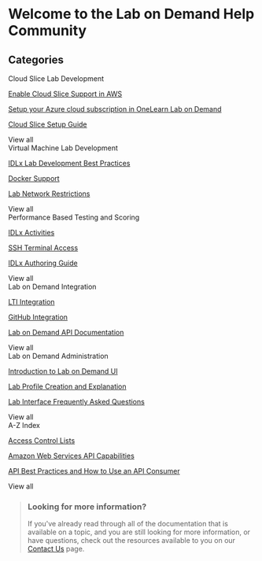 <style>
    h1:first-of-type {margin-top:0;}
</style>
 
# Welcome to the Lab on Demand Help Community

<div class="categories">
  
## Categories

<div class="cardsContainer">

<div class="cardContainer">

<div class="cloudSlice cardContent">
  
<div class="cardHeader">Cloud Slice Lab Development</div>

<div class="category">
  
<a href="/guides/cloud-slice/aws/aws-cloud-slice-setup.md" class="categoryThread">
  
<span class="categoryTitle">
  
Enable Cloud Slice Support in AWS

</span>

</a>
 
</div>
 
<div class="category">
  
<a href="/guides/cloud-slice/microsoft-azure/azure-setup-cloud-sub-pool-in-lod.md" class="categoryThread">
  
<span class="categoryTitle">
  
Setup your Azure cloud subscription in OneLearn Lab on Demand

</span>

</a>
 
</div>

<div class="category">
  
<a href="/guides/cloud-slice/cloud-slice.md" class="categoryThread">
  
<span class="categoryTitle">
  
Cloud Slice Setup Guide

</span>

</a>
 
</div>

<div class="viewAll">View all</div>

</div>

</div>

<div class="cardContainer">

<div class="vmLabDev cardContent">

<div class="cardHeader">Virtual Machine Lab Development</div>

<div class="category">
  
<a href="../lod/idlx-development-best-practices.md" class="categoryThread">
  
<span class="categoryTitle">
  
IDLx Lab Development Best Practices

</span>

</a>
 
</div>

<div class="category">
  
<a href="/lod/docker.md" class="categoryThread">
  
<span class="categoryTitle">
  
Docker Support

</span>

</a>
 
</div>

<div class="category">
  
<a href="/lod/lab-networks.md" class="categoryThread">
  
<span class="categoryTitle">
  
Lab Network Restrictions

</span>

</a>
 
</div>

<div class="viewAll">View all</div>

</div>

</div>

<div class="cardContainer">

<div class="pbt_scoring cardContent">

<div class="cardHeader">Performance Based Testing and Scoring</div>

<div class="category">
  
<a href="/lod/activities.md" class="categoryThread">
  
<span class="categoryTitle">
  
IDLx Activities

</span>

</a>
 
</div>

<div class="category">
  
<a href="terminal-access.md" class="categoryThread">
  
<span class="categoryTitle">
  
SSH Terminal Access

</span>

</a>
 
</div>

<div class="category">
  
<a href="/guides/idl2/idlv2-authoring-guide-and-best-practice.md" class="categoryThread">
  
<span class="categoryTitle">
  
IDLx Authoring Guide

</span>

</a>
 
</div>

<div class="viewAll">View all</div>

</div>

</div>

<div class="cardContainer">

<div class="lodIntegration cardContent">

<div class="cardHeader">Lab on Demand Integration</div>

<div class="category">
  
<a href="/lod/lab-on-demand-lti-integration.md" class="categoryThread">
  
<span class="categoryTitle">
  
LTI Integration

</span>

</a>
 
</div>

<div class="category">
  
<a href="/guides/github-integration/github-integration.md" class="categoryThread">
  
<span class="categoryTitle">
  
GitHub Integration

</span>

</a>
 
</div>

<div class="category">
  
<a href="/lod/lod-api/lod-api-main.md" class="categoryThread">
  
<span class="categoryTitle">
  
Lab on Demand API Documentation

</span>

</a>
 
</div>

<div class="viewAll">View all</div>

</div>

</div>

<div class="cardContainer">

<div class="lod_admin cardContent">

<div class="cardHeader">Lab on Demand Administration</div>

<div class="category">
  
<a href="/lod/feature-focus/lod-experience.md" class="categoryThread">
  
<span class="categoryTitle">
  
Introduction to Lab on Demand UI

</span>

</a>
 
</div>

<div class="category">
  
<a href="/lod/feature-focus/lab-profiles/create.md" class="categoryThread">
  
<span class="categoryTitle">
  
Lab Profile Creation and Explanation

</span>

</a>
 
</div>

<div class="category">
  
<a href="/lod/lab-interface-faq.md" class="categoryThread">
  
<span class="categoryTitle">
  
Lab Interface Frequently Asked Questions

</span>

</a>
 
</div>

<div class="viewAll">View all</div>

</div>

</div>

<div class="cardContainer">

<div class="azIndex cardContent">

<div class="cardHeader">A-Z Index</div>

<div class="category">
  
<a href="access-control-lists.md" class="categoryThread">
  
<span class="categoryTitle">
  
Access Control Lists

</span>

</a>
 
</div>

<div class="category">
  
<a href="/lod/aws-capabilities.md" class="categoryThread">
  
<span class="categoryTitle">
  
Amazon Web Services API Capabilities

</span>

</a>
 
</div>

<div class="category">
  
<a href="/lod/how-to-use-api-consumer.md" class="categoryThread">
  
<span class="categoryTitle">
  
API Best Practices and How to Use an API Consumer

</span>

</a>
 
</div>

<div class="viewAll">View all</div>

</div>

</div>

</div>

</div>

> ### Looking for more information?
>
>If you've already read through all of the documentation that is available on a topic, and you are still looking for more information, or have questions, check out the resources available to you on our [Contact Us](/contact-us.md) page.
